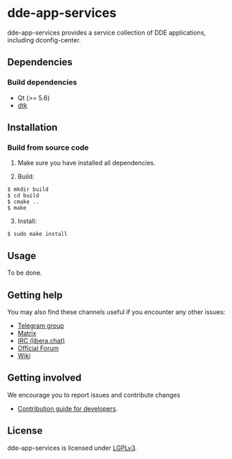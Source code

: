 # dde-app-services

dde-app-services provides a service collection of DDE applications, including dconfig-center.

## Dependencies

### Build dependencies

* Qt (>= 5.6)
* [dtk](https://github.com/linuxdeepin/deepin-tool-kit)

## Installation

### Build from source code

1. Make sure you have installed all dependencies.

2. Build:
```
$ mkdir build
$ cd build
$ cmake ..
$ make
```

3. Install:
```
$ sudo make install
```

## Usage

To be done.

## Getting help

You may also find these channels useful if you encounter any other issues:

* [Telegram group](https://t.me/deepin)
* [Matrix](https://matrix.to/#/#deepin-community:matrix.org)
* [IRC (libera.chat)](https://web.libera.chat/#deepin-community)
* [Official Forum](https://bbs.deepin.org/)
* [Wiki](http://wiki.deepin.org/)

## Getting involved

We encourage you to report issues and contribute changes

* [Contribution guide for developers](https://github.com/linuxdeepin/developer-center/wiki/Contribution-Guidelines-for-Developers-en).

## License

dde-app-services is licensed under [LGPLv3](LICENSE).
